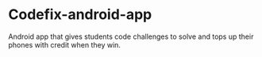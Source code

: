 # Codefix-android-app
Android app that gives students code challenges to solve and tops up their phones with credit when they win.
